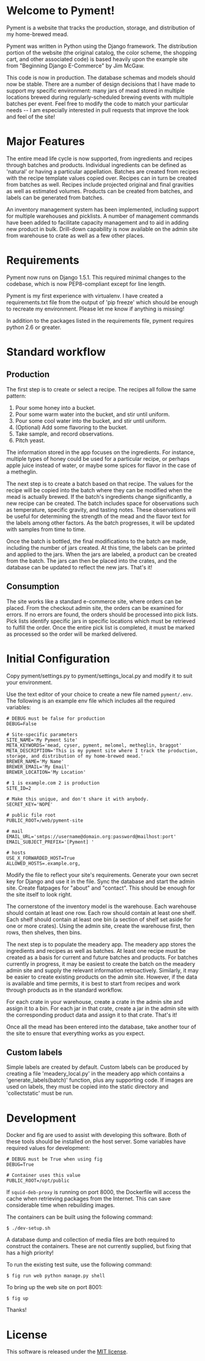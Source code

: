 # Welcome to Pyment!

Pyment is a website that tracks the production, storage, and distribution of my home-brewed mead.

Pyment was written in Python using the Django framework. The distribution portion of the website (the original catalog, the color scheme, the shopping cart, and other associated code) is based heavily upon the example site from "Beginning Django E-Commerce" by Jim McGaw.

This code is now in production.  The database schemas and models should now be stable.  There are a number of design decisions that I have made to support my specific environment: many jars of mead stored in multiple locations brewed during regularly-scheduled brewing events with multiple batches per event.  Feel free to modify the code to match your particular needs -- I am especially interested in pull requests that improve the look and feel of the site!

# Major Features

The entire mead life cycle is now supported, from ingredients and recipes through batches and products.  Individual ingredients can be defined as 'natural' or having a particular appellation.  Batches are created from recipes with the recipe template values copied over.  Recipes can in turn be created from batches as well.  Recipes include projected original and final gravities as well as estimated volumes.  Products can be created from batches, and labels can be generated from batches.

An inventory management system has been implemented, including support for multiple warehouses and picklists.  A number of management commands have been added to facilitate capacity management and to aid in adding new product in bulk.  Drill-down capability is now available on the admin site from warehouse to crate as well as a few other places.

# Requirements

Pyment now runs on Django 1.5.1.  This required minimal changes to the codebase, which is now PEP8-compliant except for line length.  

Pyment is my first experience with virtualenv.  I have created a requirements.txt file from the output of 'pip freeze' which should be enough to recreate my environment.  Please let me know if anything is missing!

In addition to the packages listed in the requirements file, pyment requires python 2.6 or greater.

# Standard workflow

## Production

The first step is to create or select a recipe.  The recipes all follow the same pattern:

1.  Pour some honey into a bucket.
2.  Pour some warm water into the bucket, and stir until uniform.
3.  Pour some cool water into the bucket, and stir until uniform.
4.  (Optional) Add some flavoring to the bucket.
5.  Take sample, and record observations.
6.  Pitch yeast.
	
The information stored in the app focuses on the ingredients.  For instance, multiple types of honey could be used for a particular recipe, or perhaps apple juice instead of water, or maybe some spices for flavor in the case of a metheglin.

The next step is to create a batch based on that recipe.  The values for the recipe will be copied into the batch where they can be modified when the mead is actually brewed.  If the batch's ingredients change significantly, a new recipe can be created.  The batch includes space for observations such as temperature, specific gravity, and tasting notes.  These observations will be useful for determining the strength of the mead and the flavor text for the labels among other factors.  As the batch progresses, it will be updated with samples from time to time.

Once the batch is bottled, the final modifications to the batch are made, including the number of jars created.  At this time, the labels can be printed and applied to the jars.  When the jars are labeled, a product can be created from the batch.  The jars can then be placed into the crates, and the database can be updated to reflect the new jars.  That's it!

## Consumption

The site works like a standard e-commerce site, where orders can be placed.  From the checkout admin site, the orders can be examined for errors.  If no errors are found, the orders should be processed into pick lists.  Pick lists identify specific jars in specific locations which must be retrieved to fulfill the order.  Once the entire pick list is completed, it must be marked as processed so the order will be marked delivered.

# Initial Configuration

Copy pyment/settings.py to pyment/settings_local.py and modify it to suit your environment.

Use the text editor of your choice to create a new file named
```pyment/.env```.  The following is an example env file which
includes all the required variables:

```
# DEBUG must be false for production
DEBUG=False

# Site-specific parameters
SITE_NAME='My Pyment Site'
META_KEYWORDS='mead, cyser, pyment, melomel, metheglin, braggot'
META_DESCRIPTION='This is my pyment site where I track the production, storage, and distribution of my home-brewed mead.'
BREWER_NAME='My Name'
BREWER_EMAIL='My Email'
BREWER_LOCATION='My Location'

# 1 is example.com 2 is production
SITE_ID=2

# Make this unique, and don't share it with anybody.
SECRET_KEY='NOPE'

# public file root
PUBLIC_ROOT=/web/pyment-site

# mail
EMAIL_URL='smtps://username@domain.org:password@mailhost:port'
EMAIL_SUBJECT_PREFIX='[Pyment] '

# hosts
USE_X_FORWARDED_HOST=True
ALLOWED_HOSTS=.example.org,
```

Modify the file to reflect your site's requirements.  Generate your own secret key for Django and use it in the file.  Sync the database and start the admin site.  Create flatpages for "about" and "contact".  This should be enough for the site itself to look right.

The cornerstone of the inventory model is the warehouse.  Each warehouse should contain at least one row.  Each row should contain at least one shelf.  Each shelf should contain at least one bin (a section of shelf set aside for one or more crates).  Using the admin site, create the warehouse first, then rows, then shelves, then bins.

The next step is to populate the meadery app.  The meadery app stores the ingredients and recipes as well as batches.  At least one recipe must be created as a basis for current and future batches and products.  For batches currently in progress, it may be easiest to create the batch on the meadery admin site and supply the relevant information retroactively.  Similarly, it may be easier to create existing products on the admin site.  However, if the data is available and time permits, it is best to start from recipes and work through products as in the standard workflow.

For each crate in your warehouse, create a crate in the admin site and assign it to a bin.  For each jar in that crate, create a jar in the admin site with the corresponding product data and assign it to that crate.  That's it!

Once all the mead has been entered into the database, take another tour of the site to ensure that everything works as you expect.

## Custom labels

Simple labels are created by default.  Custom labels can be produced by creating a file 'meadery\_local.py' in the meadery app which contains a 'generate\_labels(batch)' function, plus any supporting code.  If images are used on labels, they must be copied into the static directory and 'collectstatic' must be run.

# Development

Docker and fig are used to assist with developing this software.  Both of these tools should be installed on the host server.  Some variables have required values for development:

```
# DEBUG must be True when using fig
DEBUG=True

# Container uses this value
PUBLIC_ROOT=/opt/public
```

If ```squid-deb-proxy``` is running on port 8000, the Dockerfile will access the cache when retrieving packages from the Internet.  This can save considerable time when rebuilding images.

The containers can be built using the following command:

```
$ ./dev-setup.sh
```

A database dump and collection of media files are both required to construct the containers.  These are not currently supplied, but fixing that has a high priority!

To run the existing test suite, use the following command:

```
$ fig run web python manage.py shell
```

To bring up the web site on port 8001:

```
$ fig up
```

Thanks!

# License

This software is released under the [MIT license](http://opensource.org/licenses/mit-license.php).



